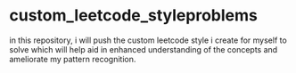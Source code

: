 # custom_leetcode_styleproblems
in this repository, i will push the custom leetcode style i create for myself to solve which will help aid in enhanced understanding of the concepts and ameliorate my pattern recognition.
